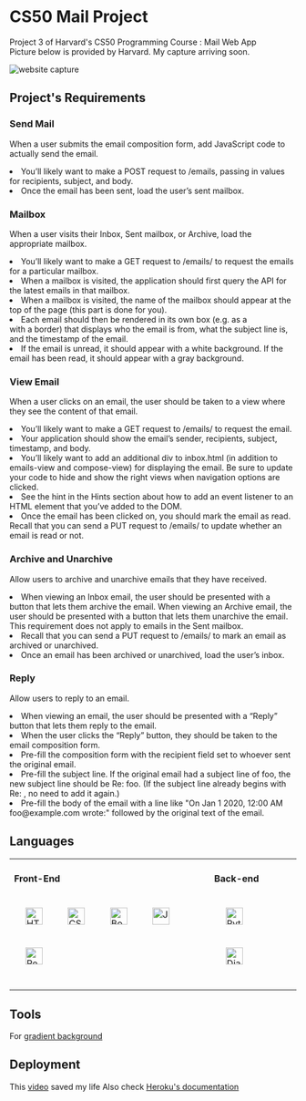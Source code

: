# CS50 Mail Project
Project 3 of Harvard's CS50 Programming Course : Mail Web App<br>
Picture below is provided by Harvard. My capture arriving soon.

![website capture](https://i9.ytimg.com/vi_webp/gv61hVqPWCM/sddefault.webp?sqp=CPjjrZUG&rs=AOn4CLA1C4-UG4_-aWllilKgxNtAypClvA "website example")
<br/>

## Project's Requirements
### Send Mail
When a user submits the email composition form, add JavaScript code to actually send the email.
<li>You’ll likely want to make a POST request to /emails, passing in values for recipients, subject, and body.
<li>Once the email has been sent, load the user’s sent mailbox.</li>

### Mailbox
When a user visits their Inbox, Sent mailbox, or Archive, load the appropriate mailbox.
<li> You’ll likely want to make a GET request to /emails/<mailbox> to request the emails for a particular mailbox.</li>
<li> When a mailbox is visited, the application should first query the API for the latest emails in that mailbox.</li>
<li> When a mailbox is visited, the name of the mailbox should appear at the top of the page (this part is done for you).</li>
<li> Each email should then be rendered in its own box (e.g. as a <div> with a border) that displays who the email is from, what the subject line is, and the timestamp of the email.</li>
<li> If the email is unread, it should appear with a white background. If the email has been read, it should appear with a gray background.</li>

### View Email
When a user clicks on an email, the user should be taken to a view where they see the content of that email.
<li> You’ll likely want to make a GET request to /emails/<email_id> to request the email.</li>
<li> Your application should show the email’s sender, recipients, subject, timestamp, and body.</li>
<li> You’ll likely want to add an additional div to inbox.html (in addition to emails-view and compose-view) for displaying the email. Be sure to update your code to hide and show the right views when navigation options are clicked.</li>
<li>See the hint in the Hints section about how to add an event listener to an HTML element that you’ve added to the DOM.</li>
<li> Once the email has been clicked on, you should mark the email as read. Recall that you can send a PUT request to /emails/<email_id> to update whether an email is read or not.</li>
  
### Archive and Unarchive
Allow users to archive and unarchive emails that they have received.
<li> When viewing an Inbox email, the user should be presented with a button that lets them archive the email. When viewing an Archive email, the user should be presented with a button that lets them unarchive the email. This requirement does not apply to emails in the Sent mailbox.</li>
<li>Recall that you can send a PUT request to /emails/<email_id> to mark an email as archived or unarchived.</li>
<li>Once an email has been archived or unarchived, load the user’s inbox.</li>
  
### Reply
Allow users to reply to an email.
<li>When viewing an email, the user should be presented with a “Reply” button that lets them reply to the email.</li>
<li>When the user clicks the “Reply” button, they should be taken to the email composition form.</li>
<li>Pre-fill the composition form with the recipient field set to whoever sent the original email.</li>
<li>Pre-fill the subject line. If the original email had a subject line of foo, the new subject line should be Re: foo. (If the subject line already begins with Re: , no need to add it again.)</li>
<li>Pre-fill the body of the email with a line like "On Jan 1 2020, 12:00 AM foo@example.com wrote:" followed by the original text of the email.</li>
  
## Languages
<table><tr><td valign="top">
  
####  Front-End  
<div align="left">  
<img style="margin: 20px" src="https://profilinator.rishav.dev/skills-assets/html5-original-wordmark.svg" alt="HTML5" height="30" />  
<img style="margin: 20px" src="https://profilinator.rishav.dev/skills-assets/css3-original-wordmark.svg" alt="CSS3" height="30" />  
<img style="margin: 20px" src="https://profilinator.rishav.dev/skills-assets/bootstrap-plain.svg" alt="Bootstrap" height="30" />
<img style="margin: 20px" src="https://profilinator.rishav.dev/skills-assets/javascript-original.svg" alt="Javascript" height="30" />
<img style="margin: 20px" src="https://profilinator.rishav.dev/skills-assets/react-original-wordmark.svg" alt="React" height="30" />  
</div>
<br/>
</td><td valign="top">

####  Back-end  
<div align="left">  
<img style="margin: 20px" src="https://profilinator.rishav.dev/skills-assets/python-original.svg" alt="Python" height="30" />  
<img style="margin: 20px" src="https://profilinator.rishav.dev/skills-assets/django-original.svg" alt="Django" height="30" />  
</div>
<br/>
</td></tr></table> 

## Tools

For [gradient background](https://cssgradient.io/)

##  Deployment

This [video](https://www.youtube.com/watch?v=GMbVzl_aLxM) saved my life
Also check [Heroku's documentation](https://devcenter.heroku.com/categories/python-support)





